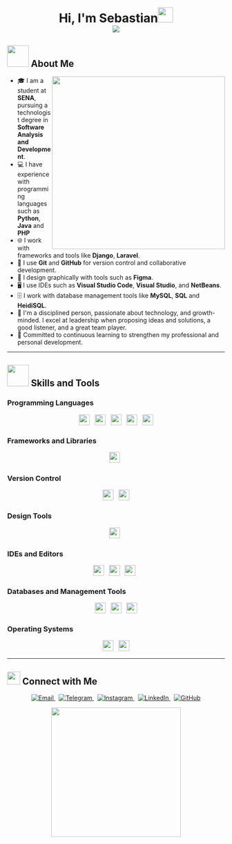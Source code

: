 <h1 align="center">
  Hi, I'm Sebastian<img src="https://media.giphy.com/media/hvRJCLFzcasrR4ia7z/giphy.gif" width="35">
  <br>
    <img src="https://readme-typing-svg.herokuapp.com?font=Time+New+Roman&color=%2336BCF7&size=25&center=true&vCenter=true&width=600&height=100&lines=Junior+Software+Developer;Student+at+SENA">
  </a>
</p>

## <picture><img src="https://github.com/7oSkaaa/7oSkaaa/blob/main/Images/about_me.gif?raw=true" width="50px"></picture> About Me

<img align="right" src="https://ik.imagekit.io/tegcvglqf/gokuprogramer?updatedAt=1748408244294" width="400px">

- 🎓 I am a student at **SENA**, pursuing a technologist degree in **Software Analysis and Development**.
- 💻 I have experience with programming languages such as **Python**, **Java** and **PHP**
- 🌐 I work with frameworks and tools like **Django**, **Laravel**.
- 📂 I use **Git** and **GitHub** for version control and collaborative development.
- 🎨 I design graphically with tools such as **Figma**.
- 🖥️ I use IDEs such as **Visual Studio Code**, **Visual Studio**, and **NetBeans**.
- 🗄️ I work with database management tools like **MySQL**, **SQL** and **HeidiSQL**.
- 💪 I'm a disciplined person, passionate about technology, and growth-minded. I excel at leadership
      when proposing ideas and solutions, a good listener, and a great team player.
- 🧠 Committed to continuous learning to strengthen my professional and personal development.

---
## <img src="https://media2.giphy.com/media/QssGEmpkyEOhBCb7e1/giphy.gif?cid=ecf05e47a0n3gi1bfqntqmob8g9aid1oyj2wr3ds3mg700bl&rid=giphy.gif" width="50px" height="50px"> Skills and Tools

### Programming Languages
<p align="center"> 
  <img src="https://img.shields.io/badge/Python-3776AB?style=for-the-badge&logo=python&logoColor=white" height="25">
  &nbsp;
  <img src="https://img.shields.io/badge/Java-ED8B00?style=for-the-badge&logo=java&logoColor=white" height="25">
  &nbsp;
  <img src="https://img.shields.io/badge/PHP-%23777BB4.svg?style=for-the-badge&logo=php&logoColor=white" height="25">
  &nbsp;
  <img src="https://img.shields.io/badge/HTML-E34F26?style=for-the-badge&logo=html5&logoColor=white" height="25">
  &nbsp;
  <img src="https://img.shields.io/badge/CSS-1572B6?style=for-the-badge&logo=css3&logoColor=white" height="25">
</p>

### Frameworks and Libraries
<p align="center">
  <img src="https://img.shields.io/badge/Laravel-FF2D20?style=for-the-badge&logo=laravel&logoColor=white" height="25">
  &nbsp;
  
</p>

### Version Control
<p align="center">
  <img src="https://img.shields.io/badge/Git-F05032?style=for-the-badge&logo=git&logoColor=white" height="25">
  &nbsp;
  <img src="https://img.shields.io/badge/GitHub-181717?style=for-the-badge&logo=github&logoColor=white" height="25">
</p>

### Design Tools
<p align="center">
  <img src="https://img.shields.io/badge/Figma-%23F24E1E.svg?style=for-the-badge&logo=figma&logoColor=white" height="25">
  &nbsp;
</p>

### IDEs and Editors
<p align="center">
  <img src="https://img.shields.io/badge/Visual_Studio_Code-0078D4?style=for-the-badge&logo=visual%20studio%20code&logoColor=white" height="25">
  &nbsp;
  <img src="https://img.shields.io/badge/Visual_Studio-5C2D91?style=for-the-badge&logo=visual%20studio&logoColor=white" height="25">
  &nbsp;
  <img src="https://img.shields.io/badge/NetBeans-1B6AC6?style=for-the-badge&logo=apache-netbeans-ide&logoColor=white" height="25">
  &nbsp;
</p>

### Databases and Management Tools
<p align="center">
  <img src="https://img.shields.io/badge/MySQL-00000F?style=for-the-badge&logo=mysql&logoColor=white" height="25">
  &nbsp;
  <img src="https://img.shields.io/badge/SQL-CC2927?style=for-the-badge&logo=microsoft-sql-server&logoColor=white" height="25">
  &nbsp;
  <img src="https://img.shields.io/badge/HeidiSQL-328AC3?style=for-the-badge&logo=mysql&logoColor=white" height="25">
</p>

### Operating Systems
<p align="center">
  <img src="https://img.shields.io/badge/Windows-0078D6?style=for-the-badge&logo=windows&logoColor=white" height="25">
  &nbsp;
  <img src="https://img.shields.io/badge/Kali_Linux-557C94?style=for-the-badge&logo=kalilinux&logoColor=white" height="25">
</p>

---

## <img src="https://media.giphy.com/media/WUlplcMpOCEmTGBtBW/giphy.gif" width="30"> Connect with Me

<p align="center">
  <a href="mailto:rojasgonzales0714@gmail.com" target="_blank">
    <img src="https://img.shields.io/badge/Email-D14836?style=for-the-badge&logo=gmail&logoColor=white" alt="Email">
  </a>
  &nbsp;
  <a href="https://t.me/Ti4nrg" target="_blank">
    <img src="https://img.shields.io/badge/Telegram-26A5E4?style=for-the-badge&logo=telegram&logoColor=white" alt="Telegram">
  </a>
  &nbsp;
  <a href="https://www.instagram.com/tiannrg/" target="_blank">
    <img src="https://img.shields.io/badge/Instagram-E4405F?style=for-the-badge&logo=instagram&logoColor=white" alt="Instagram">
  </a>
  &nbsp;
  <a href="https://www.linkedin.com/in/sebastian-rojas-g-5ab807368/" target="_blank">
    <img src="https://img.shields.io/badge/LinkedIn-0A66C2?style=for-the-badge&logo=linkedin&logoColor=white" alt="LinkedIn">
  </a>
  &nbsp;
  <a href="https://github.com/tiannrg" target="_blank">
    <img src="https://img.shields.io/badge/GitHub-181717?style=for-the-badge&logo=github&logoColor=white" alt="GitHub">
  </a>
</p>

<p align="center">
  <img src="https://media.giphy.com/media/jpVnC65DmYeyRL4LHS/giphy.gif" width="300">
</p>
